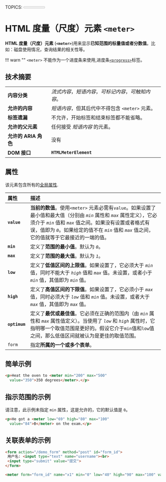 TOPICS: <meter>
        <meter> value attribute
        <meter> min attribute
        <meter> max attribute
        <meter> low attribute
        <meter> high attribute
        <meter> optimum attribute
        <meter> form attribute

# HTML 度量（尺度）元素 `<meter>`

**HTML 度量（尺度）元素** (**`<meter>`**)用来显示**已知范围的标量值或者分数值**。比如：磁盘使用情况，查询结果的相关性等。

!!! warn ""
    `<meter>` 不能作为一个进度条来使用,进度条[`<progress>`](/zh-hans/webfrontend/<progress>)标签。

## 技术摘要

|  |  |
| :-- | :-- |
| **内容分类** | *流式内容*，*短语内容*，*可标记内容*，*可触知内容*。 |
| **允许的内容** | *短语内容*，但其后代中不得包含 `<meter>` 元素。 |
| **标签遗漏** | 不允许，开始标签和结束标签都不能省略。|
| **允许的父元素** | 任何接受 *短语内容* 的元素。 |
| **允许的 ARIA 角色** | 没有 |
| **DOM 接口** | **`HTMLMeterElement`** |

## 属性

该元素包含所有的[全局属性](/zh-hans/webfrontend/HTML_Global_Attributes).

| 属性 | 描述 |
| :-- | :-- |
| **`value`** | **当前的数值**。使用`<meter>` 元素必需有`value`。如果设置了最小值和最大值（分别由 *`min`* 属性和 *`max`* 属性定义），它必须介于 *`min`* 值和 *`max`* 值之间。如果没有设置或者格式有误，值即为 *`0`*。如果给定的值不在 *`min`* 值和 *`max`* 值之间，它的值就等于它最接近的一端的值。 |
| **`min`** | 定义了**范围的最小值**。默认为 *`0`*。 |
| **`max`** | 定义了**范围的最大值**。默认为 *`1`*。 |
| **`low`** | 定义了**低值区间的上限值**。如果设置了，它必须大于 *`min`* 值，同时不能大于 *`high`* 值和 *`max`* 值。未设置，或者小于 *`min`* 值，其值即为 *`min`* 值。 |
| **`high`** | 定义了**高值区间的下限值**。如果设置了，它必须小于 *`max`* 值，同时必须大于 *`low`* 值和 *`min`* 值。未设置，或者大于 *`max`* 值，其值即为 *`max`* 值。 |
| **`optimum`** | 定义了**最优或最佳值**。它必须在正确的范围内（由 *`min`* 属性和 *`max`* 属性值定义）。当使用了 *`low`* 和 *`high`* 属性时，它指明哪一个取值范围是更好的。假设它介于`min`值和`low`值之间，那么低值区间就被认为是更佳的取值范围。 |
| `form` | 指定**所属的一个或多个表单**。|

## 简单示例

```html
<p>Heat the oven to <meter min="200" max="500"
  value="350">350 degrees</meter>.</p>
```

## 指示范围的示例

请注意，此示例未指定 `min` 属性，这是允许的，它的默认值是 `0`。

```html
<p>He got a <meter low="69" high="80" max="100"
  value="84">B</meter> on the exam.</p>
```

## 关联表单的示例

```html
<form action="/demo_form" method="post" id="form_id">
 用户名: <input type="text" name="username"><br>
 <input type="submit" value="提交">
</form>

<meter form="form_id" name="x1" min="0" low="40" high="90" max="100" value="95"></meter>
```
